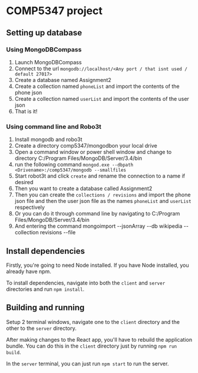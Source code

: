 # COMP5347 project


## Setting up database

### Using MongoDBCompass
1. Launch MongoDBCompass
2. Connect to the url `mongodb://localhost/<Any port / that isnt used / default 27017>`
3. Create a database named Assignment2
4. Create a collection named `phoneList` and import the contents of the phone json
5. Create a collection named `userList` and import the contents of the user json
6. That is it!

### Using command line and Robo3t
1. Install mongodb and robo3t
2. Create a directory comp5347/mongodbon your local drive
3. Open a command window or power shell window and change to directory C:/Program Files/MongoDB/Server/3.4/bin
4. run the following command `mongod.exe --dbpath <Drivename>:/comp5347/mongodb --smallfiles`
5. Start robot3t and click `create` and rename the connection to a name if desired
6. Then you want to create a database called Assignment2
7. Then you can create the `collections / revisions` and import the phone json file and then the user json file as the names `phoneList` and `userList` respectively
8. Or you can do it through command line by navigating to C:/Program Files/MongoDB/Server/3.4/bin
9. And entering the command  mongoimport --jsonArray --db wikipedia --collection revisions --file <full-path-to-downloaded-revision-json-file>


## Install dependencies

Firstly, you're going to need Node installed. If you have Node installed, you already have npm.

To install dependencies, navigate into both the `client` and `server` directories and run `npm install`.

## Building and running
Setup 2 terminal windows, navigate one to the `client` directory and the other to the `server` directory.

After making changes to the React app, you'll have to rebuild the application bundle. You can do this in the `client` directory just by running `npm run build`.

In the `server` terminal, you can just run `npm start` to run the server.
